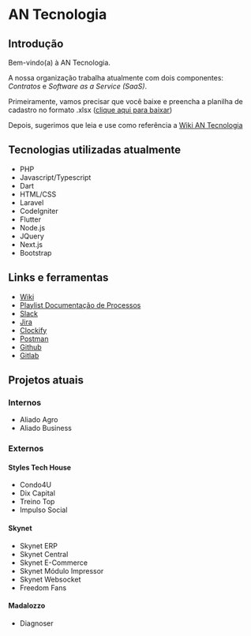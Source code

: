 # AN Tecnologia

## Introdução

Bem-vindo(a) à AN Tecnologia.

A nossa organização trabalha atualmente com dois componentes: *Contratos* e *Software as a Service (SaaS)*.

Primeiramente, vamos precisar que você baixe e preencha a planilha de cadastro no formato .xlsx ([clique aqui para baixar](https://docs.google.com/spreadsheets/d/1T4abmD0SZwDWNdcncwaacz3oX5wKoatI/edit?usp=sharing&ouid=113204956876205314055&rtpof=true&sd=true))

Depois, sugerimos que leia e use como referência a [Wiki AN Tecnologia](https://wiki.an.tec.br)

## Tecnologias utilizadas atualmente

- PHP
- Javascript/Typescript
- Dart
- HTML/CSS
- Laravel
- CodeIgniter
- Flutter
- Node.js
- JQuery
- Next.js
- Bootstrap

## Links e ferramentas

- [Wiki](https://wiki.an.tec.br)
- [Playlist Documentação de Processos](https://www.youtube.com/playlist?list=PLfgO_rAizr7IlNi88MGz0Msn041y_1zR8)
- [Slack](https://app.slack.com/client/T04GLJUPQ4B)
- [Jira](https://an-tecnologia-1.atlassian.net/jira)
- [Clockify](https://app.clockify.me)
- [Postman](https://www.postman.com/an-tecnologia)
- [Github](https://github.com/AN-Tecnologia)
- [Gitlab](https://gitlab.com/an-tecnologia)

## Projetos atuais

### Internos

- Aliado Agro
- Aliado Business

### Externos

#### Styles Tech House

- Condo4U
- Dix Capital
- Treino Top
- Impulso Social

#### Skynet

- Skynet ERP
- Skynet Central
- Skynet E-Commerce
- Skynet Módulo Impressor
- Skynet Websocket
- Freedom Fans

#### Madalozzo

- Diagnoser
